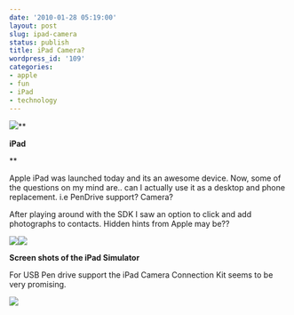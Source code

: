```yaml
---
date: '2010-01-28 05:19:00'
layout: post
slug: ipad-camera
status: publish
title: iPad Camera?
wordpress_id: '109'
categories:
- apple
- fun
- iPad
- technology
---
```


[![](http://3.bp.blogspot.com/_BQ0a8k-GX20/S2DMZ2e13ZI/AAAAAAAADP8/Tasdx0qC8w8/s400/www.apple.png)](http://3.bp.blogspot.com/_BQ0a8k-GX20/S2DMZ2e13ZI/AAAAAAAADP8/Tasdx0qC8w8/s1600-h/www.apple.png)**

**iPad**

**

Apple iPad was launched today and its an awesome device. Now, some of the questions on my mind are.. can I actually use it as a desktop and phone replacement. i.e PenDrive support? Camera?

After playing around with the SDK I saw an option to click and add photographs to contacts. Hidden hints from Apple may be??

![](http://2.bp.blogspot.com/_BQ0a8k-GX20/S2DL7IOr16I/AAAAAAAADPk/Bu2UNJaY55o/s400/Screen+shot+2010-01-28+at+%5BJan+28%5D+4.47.19+AM.png)![](http://1.bp.blogspot.com/_BQ0a8k-GX20/S2DL7RWFTMI/AAAAAAAADPs/4OkIOrU3cu0/s400/Screen+shot+2010-01-28+at+%5BJan+28%5D+4.47.23+AM.png)

**Screen shots of the iPad Simulator**

For USB Pen drive support the iPad Camera Connection Kit seems to be very promising.

![](http://2.bp.blogspot.com/_BQ0a8k-GX20/S2DL7-pk3SI/AAAAAAAADP0/IKU_J0JAlIw/s400/Screen+shot+2010-01-28+at+%5BJan+28%5D+4.52.53+AM.png)
